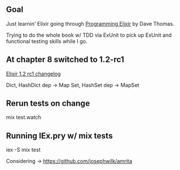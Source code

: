 ## Goal
Just learnin' Elixir going through [Programming Elixir](https://pragprog.com/book/elixir/programming-elixir) by Dave Thomas.

Trying to do the whole book w/ TDD via ExUnit to pick up ExUnit and functional testing skills while I go.

## At chapter 8 switched to 1.2-rc1

[Elixir 1.2 rc1 changelog](https://github.com/elixir-lang/elixir/blob/ef5ba3af059f76489631dc26b52ecaeff09af3fe/CHANGELOG.md#erlang-18-support)

Dict, HashDict dep -> Map
Set, HashSet dep -> MapSet

## Rerun tests on change
mix test.watch

## Running IEx.pry w/ mix tests

iex -S mix test



Considering -> https://github.com/josephwilk/amrita
